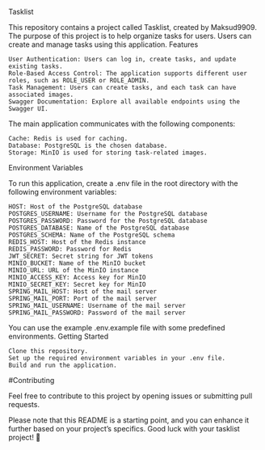 Tasklist

This repository contains a project called Tasklist, created by Maksud9909. The purpose of this project is to help organize tasks for users. Users can create and manage tasks using this application.
Features

    User Authentication: Users can log in, create tasks, and update existing tasks.
    Role-Based Access Control: The application supports different user roles, such as ROLE_USER or ROLE_ADMIN.
    Task Management: Users can create tasks, and each task can have associated images.
    Swagger Documentation: Explore all available endpoints using the Swagger UI.



The main application communicates with the following components:

    Cache: Redis is used for caching.
    Database: PostgreSQL is the chosen database.
    Storage: MinIO is used for storing task-related images.

Environment Variables

To run this application, create a .env file in the root directory with the following environment variables:

    HOST: Host of the PostgreSQL database
    POSTGRES_USERNAME: Username for the PostgreSQL database
    POSTGRES_PASSWORD: Password for the PostgreSQL database
    POSTGRES_DATABASE: Name of the PostgreSQL database
    POSTGRES_SCHEMA: Name of the PostgreSQL schema
    REDIS_HOST: Host of the Redis instance
    REDIS_PASSWORD: Password for Redis
    JWT_SECRET: Secret string for JWT tokens
    MINIO_BUCKET: Name of the MinIO bucket
    MINIO_URL: URL of the MinIO instance
    MINIO_ACCESS_KEY: Access key for MinIO
    MINIO_SECRET_KEY: Secret key for MinIO
    SPRING_MAIL_HOST: Host of the mail server
    SPRING_MAIL_PORT: Port of the mail server
    SPRING_MAIL_USERNAME: Username of the mail server
    SPRING_MAIL_PASSWORD: Password of the mail server

You can use the example .env.example file with some predefined environments.
Getting Started

    Clone this repository.
    Set up the required environment variables in your .env file.
    Build and run the application.

#Contributing

Feel free to contribute to this project by opening issues or submitting pull requests.

Please note that this README is a starting point, and you can enhance it further based on your project’s specifics. Good luck with your tasklist project! 🚀


